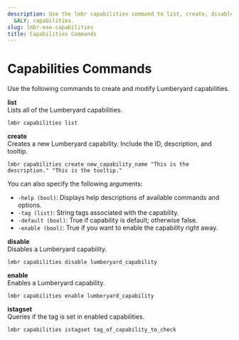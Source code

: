 ```yaml
---
description: Use the lmbr capabilities command to list, create, disable, and enable
  &ALY; capabilities.
slug: lmbr-exe-capabilities
title: Capabilities Commands
---
```

# Capabilities Commands<a name="lmbr-exe-capabilities"></a>

Use the following commands to create and modify Lumberyard capabilities\.

**list**  
Lists all of the Lumberyard capabilities\.  

```
lmbr capabilities list
```

**create**  
Creates a new Lumberyard capability\. Include the ID, description, and tooltip\.  

```
lmbr capabilities create new_capability_name "This is the description." "This is the tooltip."
```
You can also specify the following arguments:  
+ `-help (bool)`: Displays help descriptions of available commands and options\.
+ `-tag (list)`: String tags associated with the capability\.
+ `-default (bool)`: True if capability is default; otherwise false\.
+ `-enable (bool)`: True if you want to enable the capability right away\.

**disable**  
Disables a Lumberyard capability\.  

```
lmbr capabilities disable lumberyard_capability
```

**enable**  
Enables a Lumberyard capability\.  

```
lmbr capabilities enable lumberyard_capability
```

**istagset**  
Queries if the tag is set in enabled capabilities\.  

```
lmbr capabilities istagset tag_of_capability_to_check
```